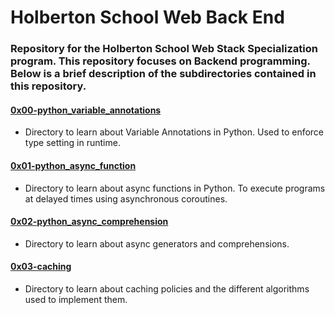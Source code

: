 # Holberton School Web Back End

### Repository for the Holberton School Web Stack Specialization program. This repository focuses on Backend programming. Below is a brief description of the subdirectories contained in this repository.

#### [0x00-python_variable_annotations](./0x00-python_variable_annotations)

- Directory to learn about Variable Annotations in Python. Used to enforce type setting in runtime.

#### [0x01-python_async_function](./0x01-python_async_function)

- Directory to learn about async functions in Python. To execute programs at delayed times using asynchronous coroutines.

#### [0x02-python_async_comprehension](./0x02-python_async_comprehension)

- Directory to learn about async generators and comprehensions.

#### [0x03-caching](./0x03-caching)

- Directory to learn about caching policies and the different algorithms used to implement them.
